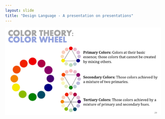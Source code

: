 ```yaml
---
layout: slide
title: "Design Language - A presentation on presentations"
---
```


![slide39](/assets/_images/Slide39.png)

